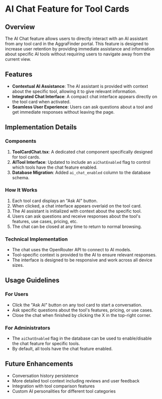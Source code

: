 # AI Chat Feature for Tool Cards

## Overview

The AI Chat feature allows users to directly interact with an AI assistant from any tool card in the AggraFinder portal. This feature is designed to increase user retention by providing immediate assistance and information about specific AI tools without requiring users to navigate away from the current view.

## Features

- **Contextual AI Assistance**: The AI assistant is provided with context about the specific tool, allowing it to give relevant information.
- **Integrated Chat Interface**: A compact chat interface appears directly on the tool card when activated.
- **Seamless User Experience**: Users can ask questions about a tool and get immediate responses without leaving the page.

## Implementation Details

### Components

1. **ToolCardChat.tsx**: A dedicated chat component specifically designed for tool cards.
2. **AITool Interface**: Updated to include an `aiChatEnabled` flag to control which tools have the chat feature enabled.
3. **Database Migration**: Added `ai_chat_enabled` column to the database schema.

### How It Works

1. Each tool card displays an "Ask AI" button.
2. When clicked, a chat interface appears overlaid on the tool card.
3. The AI assistant is initialized with context about the specific tool.
4. Users can ask questions and receive responses about the tool's features, use cases, pricing, etc.
5. The chat can be closed at any time to return to normal browsing.

### Technical Implementation

- The chat uses the OpenRouter API to connect to AI models.
- Tool-specific context is provided to the AI to ensure relevant responses.
- The interface is designed to be responsive and work across all device sizes.

## Usage Guidelines

### For Users

- Click the "Ask AI" button on any tool card to start a conversation.
- Ask specific questions about the tool's features, pricing, or use cases.
- Close the chat when finished by clicking the X in the top-right corner.

### For Administrators

- The `aiChatEnabled` flag in the database can be used to enable/disable the chat feature for specific tools.
- By default, all tools have the chat feature enabled.

## Future Enhancements

- Conversation history persistence
- More detailed tool context including reviews and user feedback
- Integration with tool comparison features
- Custom AI personalities for different tool categories
